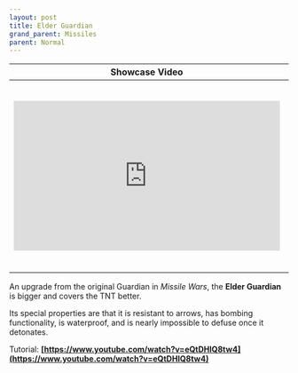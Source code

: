 ```yaml
---
layout: post
title: Elder Guardian
grand_parent: Missiles
parent: Normal
---
```


| Showcase Video | Statistics |
| --- | --- |
| <iframe width="480" height="270" src="https://www.youtube.com/embed/O6C2RLrxPMo?list=PLPke2IloqMPrpmS_RpVvR0-dRQ_0zRC1g" title="YouTube video player" frameborder="0" allow="accelerometer; autoplay; clipboard-write; encrypted-media; gyroscope; picture-in-picture" allowfullscreen></iframe> | **TNT Count:** 9<br><br>**Speed:** 1.7 m/s<br><br>**Dimensions:** 11x3x3<br><br>**Difficulty of Riding:** Easy<br><br>**Category:** Normal<br><br>**Created by:** Rubix_One

An upgrade from the original Guardian in *Missile Wars*, the **Elder Guardian** is bigger and covers the TNT better.

Its special properties are that it is resistant to arrows, has bombing functionality, is waterproof, and is nearly impossible to defuse once it detonates.

Tutorial: __[https://www.youtube.com/watch?v=eQtDHlQ8tw4](https://www.youtube.com/watch?v=eQtDHlQ8tw4)__